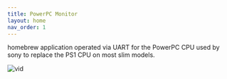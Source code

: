 ```yaml
---
title: PowerPC Monitor
layout: home
nav_order: 1
---
```


homebrew application operated via UART for the PowerPC CPU used by sony to replace the PS1 CPU on most slim models.

![vid](https://github.com/israpps/PPC-Monitor/assets/57065102/d506caf2-66c3-40ce-9e31-06d1e50960dd)